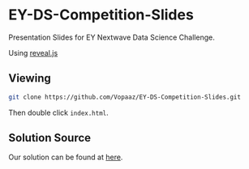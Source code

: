 # EY-DS-Competition-Slides

Presentation Slides for EY Nextwave Data Science Challenge.

Using [reveal.js](https://github.com/hakimel/reveal.js)

## Viewing

```bash
git clone https://github.com/Vopaaz/EY-DS-Competition-Slides.git
```

Then double click `index.html`.

## Solution Source

Our solution can be found at [here](https://github.com/Vopaaz/EY-DS-Competition).
